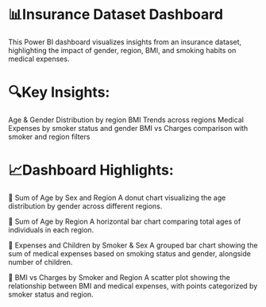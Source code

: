# 📊Insurance Dataset Dashboard

This Power BI dashboard visualizes insights from an insurance dataset, highlighting the impact of gender, region, BMI, and smoking habits on medical expenses.

# 🔍Key Insights:
Age & Gender Distribution by region
BMI Trends across regions
Medical Expenses by smoker status and gender
BMI vs Charges comparison with smoker and region filters

# 📈Dashboard Highlights:
🔹 Sum of Age by Sex and Region
A donut chart visualizing the age distribution by gender across different regions.

🔹 Sum of Age by Region
A horizontal bar chart comparing total ages of individuals in each region.

🔹 Expenses and Children by Smoker & Sex
A grouped bar chart showing the sum of medical expenses based on smoking status and gender, alongside number of children.

🔹 BMI vs Charges by Smoker and Region
A scatter plot showing the relationship between BMI and medical expenses, with points categorized by smoker status and region.
